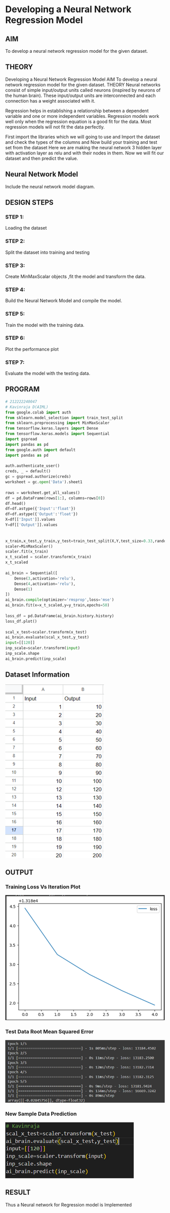 # Developing a Neural Network Regression Model

## AIM

To develop a neural network regression model for the given dataset.

## THEORY

Developing a Neural Network Regression Model AIM To develop a neural network regression model for the given dataset. THEORY Neural networks consist of simple input/output units called neurons (inspired by neurons of the human brain). These input/output units are interconnected and each connection has a weight associated with it.

Regression helps in establishing a relationship between a dependent variable and one or more independent variables. Regression models work well only when the regression equation is a good fit for the data. Most regression models will not fit the data perfectly.

First import the libraries which we will going to use and Import the dataset and check the types of the columns and Now build your training and test set from the dataset Here we are making the neural network 3 hidden layer with activation layer as relu and with their nodes in them. Now we will fit our dataset and then predict the value.

## Neural Network Model

Include the neural network model diagram.

## DESIGN STEPS

### STEP 1:

Loading the dataset

### STEP 2:

Split the dataset into training and testing

### STEP 3:

Create MinMaxScalar objects ,fit the model and transform the data.

### STEP 4:

Build the Neural Network Model and compile the model.

### STEP 5:

Train the model with the training data.

### STEP 6:

Plot the performance plot

### STEP 7:

Evaluate the model with the testing data.

## PROGRAM

```py
# 212222240047
# Kavinraja D(AIML)
from google.colab import auth
from sklearn.model_selection import train_test_split
from sklearn.preprocessing import MinMaxScaler
from tensorflow.keras.layers import Dense
from tensorflow.keras.models import Sequential
import gspread
import pandas as pd
from google.auth import default
import pandas as pd

auth.authenticate_user()
creds, _ = default()
gc = gspread.authorize(creds)
worksheet = gc.open('Data').sheet1

rows = worksheet.get_all_values()
df = pd.DataFrame(rows[1:], columns=rows[0])
df.head()
df=df.astype({'Input':'float'})
df=df.astype({'Output':'float'})
X=df[['Input']].values
Y=df[['Output']].values


x_train,x_test,y_train,y_test=train_test_split(X,Y,test_size=0.33,random_state=50)
scaler=MinMaxScaler()
scaler.fit(x_train)
x_t_scaled = scaler.transform(x_train)
x_t_scaled

ai_brain = Sequential([
    Dense(3,activation='relu'),
    Dense(4,activation='relu'),
    Dense(1)
])
ai_brain.compile(optimizer='rmsprop',loss='mse')
ai_brain.fit(x=x_t_scaled,y=y_train,epochs=50)

loss_df = pd.DataFrame(ai_brain.history.history)
loss_df.plot()

scal_x_test=scaler.transform(x_test)
ai_brain.evaluate(scal_x_test,y_test)
input=[[120]]
inp_scale=scaler.transform(input)
inp_scale.shape
ai_brain.predict(inp_scale)

```

## Dataset Information

![output](./images/input.png)

## OUTPUT

### Training Loss Vs Iteration Plot

![output](./images/o2.png)
### Test Data Root Mean Squared Error

![output](./images/o1.png)

### New Sample Data Prediction

![output](./images/o3.png)

## RESULT
Thus a Neural network for Regression model is Implemented